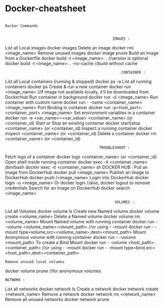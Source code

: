  # Docker-cheatsheet
                                                                            Docker Commands

                                                                            
                                                     IMAGES :
List all Local images
docker images
Delete an image
docker rmi <image_name>
Remove unused images
docker image prune
Build an image from a Dockerfile
docker build -t <image_name>:<version> . //version is optional
docker build -t <image_name>:<version> . -no-cache //build without cache



                                                         CONTAINER :
List all Local containers (running & stopped)
docker ps -a
List all running containers
docker ps
Create & run a new container
docker run <image_name>
//if image not available locally, it’ll be downloaded from DockerHub
Run container in background
docker run -d <image_name>
Run container with custom name
docker run - -name <container_name> <image_name>
Port Binding in container
docker run -p<host_port>:<container_port> <image_name>
Set environment variables in a container
docker run -e <var_name>=<var_value> <container_name> (or <container_id)
Start or Stop an existing container
docker start|stop <container_name> (or <container_id)
Inspect a running container
docker inspect <container_name> (or <container_id)
Delete a container
docker rm <container_name> (or <container_id)


                                               TROUBLESHOOT :
Fetch logs of a container
docker logs <container_name> (or <container_id)
Open shell inside running container
docker exec -it <container_name> /bin/bash
docker exec -it <container_name> sh
DOCKER HUB :
Pull an image from DockerHub
docker pull <image_name>
Publish an image to DockerHub
docker push <username>/<image_name>
Login into DockerHub
docker login -u <image_name>
Or
docker login
//also, docker logout to remove credentials
Search for an image on DockerHub
docker search <image_name>

                                                      VOLUMES :
List all Volumes
docker volume ls
Create new Named volume
docker volume create <volume_name>
Delete a Named volume
docker volume rm <volume_name>
Mount Named volume with running container
docker run - -volume <volume_name>:<mount_path>
//or using - -mount
docker run - -mount type=volume,src=<volume_name>,dest=<mount_path>
Mount Anonymous volume with running container
docker run - -volume <mount_path>
To create a Bind Mount
docker run - -volume <host_path>:<container_path>
//or using - -mount
docker run - -mount type=bind,src=<host_path>,dest=<container_path>


    Remove unused local volumes
docker volume prune //for anonymous volumes

    NETWORK :
List all networks
docker network ls
Create a network
docker network create <network_name>
Remove a network
docker network rm <network_name>
Remove all unused networks
docker network prune
